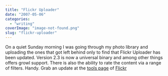 ```yaml
---
title: "Flickr Uploader"
date: "2007-05-06"
categories: 
  - "writing"
coverImage: "image-not-found.png"
slug: "flickr-uploader"
---
```


On a quiet Sunday morning I was going through my photo library and uploading the ones that got left behind only to find that Flickr Uploader has been updated. Version 2.3 is now a universal binary and among other things offers growl support. There is also the ability to rate the content via a range of filters. Handy. Grab an update at the [tools page](http://www.flickr.com/tools/) of [Flickr](http://www.flickr.com/)
